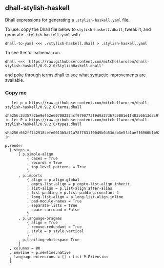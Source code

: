 ## dhall-stylish-haskell

Dhall expressions for generating a `.stylish-haskell.yaml` file.

To use: copy the Dhall file below to `stylish-haskell.dhall`, tweak it, and
generate `.stylish-haskell.yaml` with

    dhall-to-yaml <<< ./stylish-haskell.dhall > .stylish-haskell.yaml

To see the full schema, run

    dhall <<< 'https://raw.githubusercontent.com/mitchellwrosen/dhall-stylish-haskell/0.9.2.0/StylishHaskell.dhall'

and poke through [terms.dhall](./terms.dhall) to see what syntactic improvements
are available.

### Copy me

```dhall
   let p = https://raw.githubusercontent.com/mitchellwrosen/dhall-stylish-haskell/0.9.2.0/terms.dhall
             sha256:2d357a2be9ef62e607002324cf9790773f9d9a27367c5001e1f40356613d3c9f
in let P = https://raw.githubusercontent.com/mitchellwrosen/dhall-stylish-haskell/0.9.2.0/types.dhall
             sha256:662ff742918cefe0013b5a71a78f7831f0049b0a53dab3e5fa1aeff6966b1b92
in

p.render
  { steps =
      [ p.simple-align
          { cases = True
          , records = True
          , top-level-patterns = True
          }
      , p.imports
          { align = p.align.global
          , empty-list-align = p.empty-list-align.inherit
          , list-align = p.list-align.after-alias
          , list-padding = p.list-padding.constant 4
          , long-list-align = p.long-list-align.inline
          , pad-module-names = True
          , separate-lists = True
          , space-surround = False
          }
      , p.language-pragmas
          { align = True
          , remove-redundant = True
          , style = p.style.vertical
          }
      , p.trailing-whitespace True
      ]
  , columns = 80
  , newline = p.newline.native
  , language-extensions = [] : List P.Extension
  }
```
